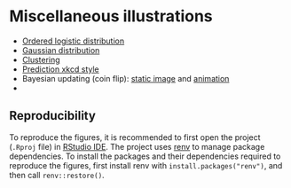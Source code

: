# Miscellaneous illustrations

- [Ordered logistic distribution](ordered_logistic.R)
- [Gaussian distribution](gaussian.R)
- [Clustering](clustering.R)
- [Prediction xkcd style](prediction_xkcd.R)
- Bayesian updating (coin flip): [static image](bayesian_coin.R) and [animation](bayesian_coin_anim.R)
- 

## Reproducibility

To reproduce the figures, it is recommended to first open the project (`.Rproj` file) in [RStudio IDE](https://www.rstudio.com/products/rstudio/).
The project uses [renv](https://rstudio.github.io/renv/index.html) to manage package dependencies.
To install the packages and their dependencies required to reproduce the figures, first install renv with `install.packages("renv")`, and then call `renv::restore()`.

